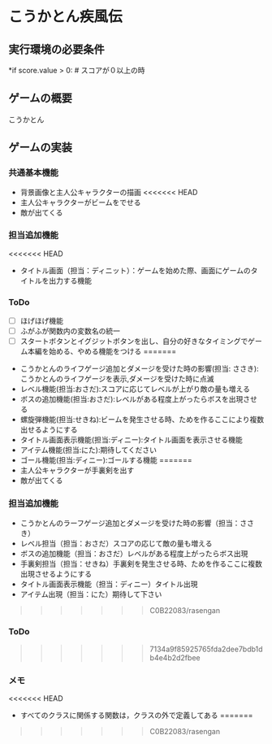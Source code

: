 #   こうかとん疾風伝

## 実行環境の必要条件
*if score.value > 0: # スコアが０以上の時

## ゲームの概要
こうかとん

## ゲームの実装
### 共通基本機能
* 背景画像と主人公キャラクターの描画
<<<<<<< HEAD
* 主人公キャラクターがビームをでせる
* 敵が出てくる

### 担当追加機能
<<<<<<< HEAD
<!-- * 丸焼きエフェクト（担当：ふしみ）：バーナーにより豪華豚を丸焼きにするエフェクトに関するクラス -->
<!-- * キッチンタイマー機能（担当：ぷしみ）：制限時間以内に調理が完了しなかった場合に，豪華豚が脱走する機能
<!-- * 調理機能（担当：ぶしみ）：調理器具をキー押下により選択し，豪華豚を調理する機能 --> 
* タイトル画面（担当：ディニット）：ゲームを始めた際、画面にゲームのタイトルを出力する機能

### ToDo
- [ ] ほげほげ機能
- [ ] ふがふが関数内の変数名の統一
- [ ] スタートボタンとイグジットボタンを出し、自分の好きなタイミングでゲーム本編を始める、やめる機能をつける
=======
* こうかとんのライフゲージ追加とダメージを受けた時の影響(担当: ささき):こうかとんのライフゲージを表示,ダメージを受けた時に点滅
* レベル機能(担当:おさだ):スコアに応じてレベルが上がり敵の量も増える
* ボスの追加機能(担当:おさだ):レベルがある程度上がったらボスを出現させる
* 螺旋弾機能(担当:せきね):ビームを発生させる時、ためを作るここにより複数出せるようにする
* タイトル画面表示機能(担当:ディニー):タイトル画面を表示させる機能
* アイテム機能(担当:にた):期待してください
* ゴール機能(担当:ディニー):ゴールする機能
=======
* 主人公キャラクターが手裏剣を出す
* 敵が出てくる

### 担当追加機能
* こうかとんのラーフゲージ追加とダメージを受けた時の影響（担当：ささき）
* レベル担当（担当：おさだ）スコアの応じて敵の量も増える
* ボスの追加機能（担当：おさだ）レベルがある程度上がったらボス出現
* 手裏剣担当（担当：せきね）手裏剣を発生させる時、ためを作るここに複数出現させるようにする
* タイトル画面表示機能（担当：ディニー）タイトル出現
* アイテム出現（担当：にた）期待して下さい
>>>>>>> C0B22083/rasengan


### ToDo

>>>>>>> 7134a9f85925765fda2dee7bdb1db4e4b2d2fbee

### メモ
<<<<<<< HEAD
* すべてのクラスに関係する関数は，クラスの外で定義してある
=======
>>>>>>> C0B22083/rasengan
